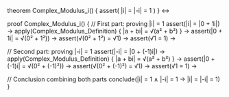 theorem Complex_Modulus_i() {
  assert(
    |i| = |-i| = 1
  )
} ↔

proof Complex_Modulus_i() {
  // First part: proving |i| = 1
  assert(|i| = |0 + 1i|) →
  apply(Complex_Modulus_Definition) {
    |a + bi| = √(a² + b²)
  } →
  assert(|0 + 1i| = √(0² + 1²)) →
  assert(√(0² + 1²) = √1) →
  assert(√1 = 1) →

  // Second part: proving |-i| = 1
  assert(|-i| = |0 + (-1)i|) →
  apply(Complex_Modulus_Definition) {
    |a + bi| = √(a² + b²)
  } →
  assert(|0 + (-1)i| = √(0² + (-1)²)) →
  assert(√(0² + (-1)²) = √1) →
  assert(√1 = 1) →

  // Conclusion combining both parts
  conclude(|i| = 1 ∧ |-i| = 1 → |i| = |-i| = 1)
}